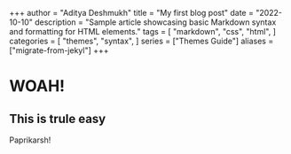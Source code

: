 +++
author = "Aditya Deshmukh"
title = "My first blog post"
date = "2022-10-10"
description = "Sample article showcasing basic Markdown syntax and formatting for HTML elements."
tags = [
    "markdown",
    "css",
    "html",
]
categories = [
    "themes",
    "syntax",
]
series = ["Themes Guide"]
aliases = ["migrate-from-jekyl"]
+++

# WOAH!

## This is trule easy

Paprikarsh!